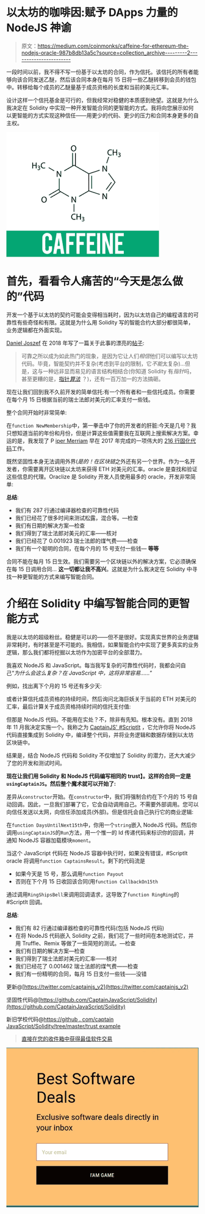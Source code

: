 # 以太坊的咖啡因:赋予 DApps 力量的 NodeJS 神谕

> 原文：<https://medium.com/coinmonks/caffeine-for-ethereum-the-nodejs-oracle-987b8db13a5c?source=collection_archive---------2----------------------->

一段时间以前，我不得不写一份基于以太坊的合同，作为信托。该信托的所有者能够向该合同发送乙醚，然后该合同本身在每月 15 日将一些乙醚转移到会员的钱包中。转移给每个成员的乙醚量基于成员资格的长度和当前的美元汇率。

设计这样一个信托基金是可行的，但我经常对稳健的本质感到绝望。这就是为什么我决定在 Solidity 中实现一种开发智能合同的更智能的方式。我将向您展示如何以更智能的方式实现这种信任——用更少的代码、更少的压力和合同本身更多的自主权。

![](img/9a2c679ba5c185be6891b273d8725e22.png)

# 首先，看看令人痛苦的“今天是怎么做的”代码

开发一个基于以太坊的契约可能会变得相当耗时，因为以太坊自己的编程语言的可靠性有些奇怪和有限。这就是为什么用 Solidity 写的智能合约大部分都很简单，业务逻辑都在外面实现。

[Daniel Joszef](/@daniel.jozsef) 在 2018 年写了一篇关于此事的漂亮的[帖子](/@daniel.jozsef/on-the-evm-solidity-ivy-and-giving-idiocy-a-platform-8b133982d9c2):

> 可靠之所以成为如此热门的现象，是因为它让人们*相信*他们可以编写以太坊代码。毕竟，智能契约并不复杂(考虑到平台的限制，它*不能*太复杂)…但是，这与一种远非显而易见的语言结构相结合(你知道 Solidity 有*指针*吗，甚至更糟的是，[指针*算法*](/cryptronics/storage-allocation-exploits-in-ethereum-smart-contracts-16c2aa312743) ？)，还有一百万加一的方法搞砸。

现在让我们回到我不久前开发的简单信托:有一个所有者和一些信托成员。你需要在每个月 15 日根据当前的瑞士法郎对美元的汇率支付一些钱。

整个合同开始时非常简单:

在`function NewMembership`中，第一拳击中了你的开发者的肝脏:今天是几号？我只想知道当前的年份和月份，但是计算这些值需要我在互联网上搜索解决方案。幸运的是，我发现了 P [iper Merriam](https://github.com/pipermerriam) 早在 2017 年完成的一项伟大的 [216 行固化代码](https://github.com/pipermerriam/ethereum-datetime/blob/master/contracts/DateTime.sol)工作。

既然坚固性本身无法调用外界(*是的！在区块链*之外还有另一个世界。作为一名开发者，你需要离开区块链以太坊来获得 ETH 对美元的汇率。oracle 是查找和验证这些信息的代理。Oraclize 是 Solidity 开发人员使用最多的 oracle，开发非常简单:

**总结**:

*   我们有 287 行通过编译器检查的可靠性代码
*   我们已经花了很多时间来测试松露，混合等。—检查
*   我们有日期的解决方案—检查
*   我们得到了瑞士法郎对美元的汇率——核对
*   我们已经花了 0.001923 瑞士法郎的煤气费——检查
*   我们有一个聪明的合同，在每个月的 15 号支付一些钱— **等等**

合同不能在每月 15 日生效。我们需要另一个区块链以外的解决方案，它必须确保在每 15 日调用合同… **这一切都让我不高兴**。这就是为什么我决定在 Solidity 中寻找一种更智能的方式来编写智能合同。

# 介绍在 Solidity 中编写智能合同的更智能方式

我是以太坊的超级粉丝。稳健是可以的——但不是很好。实现真实世界的业务逻辑非常耗时，有时甚至是不可能的。我相信，如果智能合约中实现了更多真实的业务逻辑，那么我们都将挖掘以太坊作为加密平台的全部潜力。

我喜欢 NodeJS 和 JavaScript。每当我写复杂的可靠性代码时，我都会问自己“*为什么会这么复杂？在 JavaScript 中，这将非常容易……*”

例如，找出离下个月的 15 号还有多少天:

或者计算信托成员资格的持续时间，然后询问北海巨妖关于当前的 ETH 对美元的汇率，最后计算关于成员资格持续时间的信托支付值:

但那是 NodeJS 代码。不能用在实处？不，除非有先知。根本没有。直到 2018 年 11 月我决定实施一个。我称之为 [CaptainJS' #ScriptIt](https://github.com/CaptainJavaScript) ，它允许你将 NodeJS 代码直接集成到 Solidity 中，编译整个代码，并将业务逻辑和数据存储到以太坊区块链中。

结果是，结合 NodeJS 代码和 Solidity 不仅增加了 Solidity 的潜力，还大大减少了您的开发和测试时间。

**现在让我们用 Solidity 和 NodeJS 代码编写相同的 trust】。这样的合同一定是`usingCaptainJS`。然后整个魔术就可以开始了:**

差异从`constructor`开始。在`constructor`中，我们将强制合约在下个月的 15 号自动回调。因此，一旦我们部署了它，它会自动调用自己。不需要外部调用。您可以向信任发送以太网，向信任添加成员(外部)。但是信托会自己执行它的商业逻辑:

在`function DaysUntilNext15th`中，你用一个`string`嵌入 NodeJS 代码。然后你调用`usingCaptainJS`的`Run`方法，用一个惟一的 Id 传递代码来标识你的回调，并通知 NodeJS 容器加载模块`moment`。

当这个 JavaScript 代码在 NodeJS 容器中执行时，如果没有错误，#ScriptIt oracle 将调用`function CaptainsResult`。剩下的代码流是

*   如果今天是 15 号，那么调用`function Payout`
*   否则在下个月 15 日收回该合同(用`function CallbackOn15th`

通过调用`RingShipsBell`来调用回调请求，这导致了`function RingRing`的#ScriptIt 回调。

**总结**:

*   我们有 82 行通过编译器检查的可靠性代码(包括 NodeJS 代码)
*   在将 NodeJS 代码嵌入 Solidity 之前，我们花了一些时间在本地测试它，并用 Truffle、Remix 等做了一些简短的测试。—检查
*   我们有日期的解决方案—检查
*   我们得到了瑞士法郎对美元的汇率——核对
*   我们已经花了 0.001462 瑞士法郎的煤气费——检查
*   我们有一份精明的合同，每月 15 日支付一些钱——没错

更新@[https://twitter.com/captainjs_v2](https://twitter.com/captainjs_v2)

坚固性代码@[https://github.com/CaptainJavaScript/Solidity](https://github.com/CaptainJavaScript/Solidity)

新旧学校代码@[https://github . com/captain JavaScript/Solidity/tree/master/trust example](https://github.com/CaptainJavaScript/Solidity/tree/master/TrustExample)

> [直接在您的收件箱中获得最佳软件交易](https://coincodecap.com/?utm_source=coinmonks)

[![](img/7c0b3dfdcbfea594cc0ae7d4f9bf6fcb.png)](https://coincodecap.com/?utm_source=coinmonks)